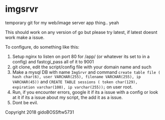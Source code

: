 # imgsrvr
temporary git for my web/image server app thing.. yeah




This should work on any version of go but please try latest, if latest doesnt work make a issue.


To configure, do something like this:

1. Setup nginx to listen on port 80 for /app/ (or whatever its set to in a config) and fastcgi_pass all of it to 9001
1. git clone, edit the script/config file with your domain name and such
1. Make a mysql DB with name `ImgSrvr` and command `create table file ( hash char(6), user VARCHAR(255), filename VARCHAR(255), ip VARCHAR(45))` and `CREATE TABLE sessions ( token char(129), expiration varchar(100), ip varchar(255));` on user root.
1. Run, if you encounter errors, google it if its a issue with a config or look at it if its a issue about my script, the add it as a issue.
1. Dont be evil.
<a/>


   Copyright 2018 gidoBOSSftw5731



